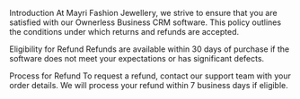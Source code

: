 Introduction
At Mayri Fashion Jewellery, we strive to ensure that you are satisfied with our Ownerless Business CRM software. This policy outlines the conditions under which returns and refunds are accepted.

Eligibility for Refund
Refunds are available within 30 days of purchase if the software does not meet your expectations or has significant defects.

Process for Refund
To request a refund, contact our support team with your order details. We will process your refund within 7 business days if eligible.